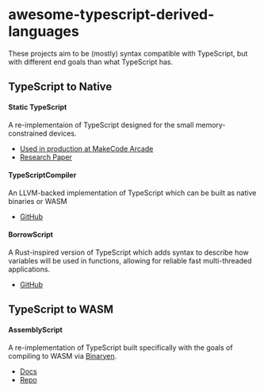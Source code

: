 # awesome-typescript-derived-languages

These projects aim to be (mostly) syntax compatible with TypeScript, but with different end goals than what TypeScript has. 

## TypeScript to Native

#### Static TypeScript

A re-implementaion of TypeScript designed for the small memory-constrained devices.

- [Used in production at MakeCode Arcade](https://arcade.makecode.com)
- [Research Paper](https://www.microsoft.com/en-us/research/publication/static-typescript/)

#### TypeScriptCompiler

An LLVM-backed implementation of TypeScript which can be built as native binaries or WASM

- [GitHub](https://github.com/ASDAlexander77/TypeScriptCompiler)

#### BorrowScript

A Rust-inspired version of TypeScript which adds syntax to describe how variables will be used in functions, allowing for reliable fast multi-threaded applications.

- [GitHub](https://github.com/alshdavid/BorrowScript)

## TypeScript to WASM

#### AssemblyScript

A re-implementation of TypeScript built specifically with the goals of compiling to WASM via [Binaryen](https://github.com/WebAssembly/binaryen).

- [Docs](https://www.assemblyscript.org)
- [Repo](https://github.com/AssemblyScript)
